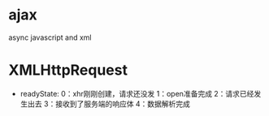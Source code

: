 # ajax
async javascript and xml

#  XMLHttpRequest
- readyState:
0：xhr刚刚创建，请求还没发
1：open准备完成
2：请求已经发生出去
3：接收到了服务端的响应体
4：数据解析完成